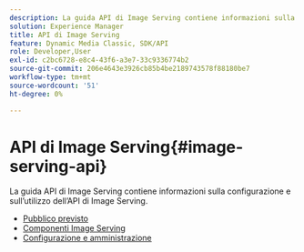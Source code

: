 ```yaml
---
description: La guida API di Image Serving contiene informazioni sulla configurazione e sull’utilizzo dell’API di Image Serving.
solution: Experience Manager
title: API di Image Serving
feature: Dynamic Media Classic, SDK/API
role: Developer,User
exl-id: c2bc6728-e8c4-43f6-a3e7-33c9336774b2
source-git-commit: 206e4643e3926cb85b4be2189743578f88180be7
workflow-type: tm+mt
source-wordcount: '51'
ht-degree: 0%

---
```


# API di Image Serving{#image-serving-api}

La guida API di Image Serving contiene informazioni sulla configurazione e sull’utilizzo dell’API di Image Serving.

* [Pubblico previsto](c-intended-audience.md)
* [Componenti Image Serving](r-components.md)
* [Configurazione e amministrazione](c-configuration-and-administration/c-configuration-and-administration.md)
